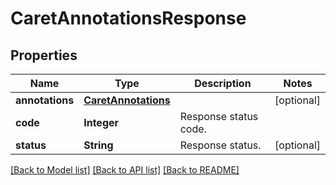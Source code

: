 
# CaretAnnotationsResponse


## Properties
Name | Type | Description | Notes
------------ | ------------- | ------------- | -------------
**annotations** | [**CaretAnnotations**](CaretAnnotations.md) |  | [optional]
**code** | **Integer** | Response status code. | 
**status** | **String** | Response status. | [optional]


[[Back to Model list]](../README.md#documentation-for-models) [[Back to API list]](../README.md#documentation-for-api-endpoints) [[Back to README]](../README.md)


